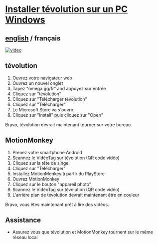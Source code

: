 # [Installer tévolution sur un PC Windows](../README.md)

## [english](../../../tevolution/install/windows.md) / français

[![video](https://i.ytimg.com/vi/AqnPh7wQHGU/maxresdefault.jpg)](https://www.youtube.com/watch?v=AqnPh7wQHGU)

## tévolution

1. Ouvrez votre navigateur web
2. Ouvrez un nouvel onglet
3. Tapez "omega.gg/fr" and appuyez sur entrée
4. Cliquez sur "tévolution"
5. Cliquez sur "Télécharger tévolution"
6. Cliquez sur "Télécharger"
7. Le Microsoft Store va s'ouvrir
8. Cliquez sur "Install" puis cliquez sur "Open"

Bravo, tévolution devrait maintenant tourner sur votre bureau.

## MotionMonkey

1. Prenez votre smartphone Android
2. Scannez le VidéoTag sur tévolution (QR code vidéo)
3. Cliquez sur la tête de singe
4. Cliquez sur "Télécharger"
5. Installez MotionMonkey à partir du PlayStore
6. Ouvrez MotionMonkey
7. Cliquez sur le bouton "appareil photo"
8. Scannez le VidéoTag sur tévolution (QR code vidéo)
9. L'arrière plan de tévolution devrait maintenant être en couleur

Bravo, vous êtes maintenant prêt à lire des vidéos.

## Assistance

- Assurez vous que tévolution et MotionMonkey tournent sur le même réseau local
